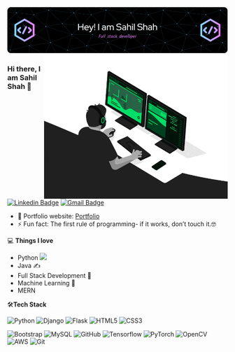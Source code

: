<img align="" src="github-header-image.png" alt="Coder GIF" >
<img align="right" src="developer.gif" alt="Coder GIF" width="420" height="330">



### Hi there, I am Sahil Shah 👋
[![Linkedin Badge](https://img.shields.io/badge/-SahilShah-blue?style=flat-square&logo=Linkedin&logoColor=white&link=https://www.linkedin.com/in/sahil-shah-50344224a/)](https://www.linkedin.com/in/sahil-shah-50344224a/)
[![Gmail Badge](https://img.shields.io/badge/-plugsahuz@gmail.com-c14438?style=flat-square&logo=Gmail&logoColor=white&link=mailto:plugsahuz@gmail.com)](mailto:plugsahuz@gmail.com) 

- 🎯 Portfolio website: [Portfolio](--------)
- ⚡ Fun fact: The first rule of programming- if it works, don’t touch it.🤓

💻 **Things I love**
- Python <img src="https://media.giphy.com/media/WUlplcMpOCEmTGBtBW/giphy.gif" width="30"> 
- Java ✍️
- Full Stack Development 🧐
- Machine Learning 😬
- MERN

    
🛠**Tech Stack**

![Python](https://img.shields.io/badge/-Python-000000?style=flat&logo=python)
![Django](https://img.shields.io/badge/-Django-000000?style=flat&logo=Django)
![Flask](https://img.shields.io/badge/-Flask-000000?style=flat&logo=Flask)
![HTML5](https://img.shields.io/badge/-HTML5-000000?style=flat&logo=HTML5)
![CSS3](https://img.shields.io/badge/-CSS3-000000?style=flat&logo=CSS3)

![Bootstrap](https://img.shields.io/badge/-Bootstrap-000000?style=flat&logo=bootstrap)
![MySQL](https://img.shields.io/badge/-MySQL-000000?style=flat&logo=MySQL)
![GitHub](https://img.shields.io/badge/-GitHub-000000?style=flat&logo=github&logoColor=FFFFFF)
![Tensorflow](https://img.shields.io/badge/-Tensorflow-000000?style=flat&logo=tensorflow)
![PyTorch](https://img.shields.io/badge/-PyTorch-000000?style=flat&logo=pytorch)
![OpenCV](https://img.shields.io/badge/-OpenCV-000000?style=flat&logo=opencv)
![AWS](https://img.shields.io/badge/AWS-000000?style=flat-square&logo=amazon-aws)
![Git](https://img.shields.io/badge/-Git-000000?style=flat&logo=git&logoColor=F05032)


